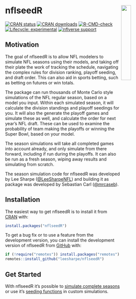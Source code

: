 
<!-- README.md is generated from README.Rmd. Please edit that file -->

# **nflseedR** <img src='man/figures/logo.png' align="right" width="25%" min-width="120px"/>

<!-- badges: start -->

[![CRAN
status](https://www.r-pkg.org/badges/version-last-release/nflseedR)](https://CRAN.R-project.org/package=nflseedR)
[![CRAN
downloads](http://cranlogs.r-pkg.org/badges/grand-total/nflseedR)](https://CRAN.R-project.org/package=nflseedR)
[![R-CMD-check](https://github.com/nflverse/nflseedR/workflows/R-CMD-check/badge.svg)](https://github.com/nflverse/nflseedR/actions)
[![Lifecycle:
experimental](https://img.shields.io/badge/lifecycle-experimental-orange.svg)](https://lifecycle.r-lib.org/articles/stages.html#experimental)
[![nflverse
support](https://img.shields.io/discord/789805604076126219?color=7289da&label=nflverse%20support&logo=discord&logoColor=fff&style=flat-square)](https://discord.com/invite/5Er2FBnnQa)
<!-- badges: end -->

## Motivation

The goal of nflseedR is to allow NFL modelers to simulate NFL seasons
using their models, and taking off their plate the work of tracking the
schedule, navigating the complex rules for division ranking, playoff
seeding, and draft order. This can also aid in sports betting, such as
betting on futures or win totals.

The package can run thousands of Monte Carlo style simulations of the
NFL regular season, based on a model you input. Within each simulated
season, it will calculate the division standings and playoff seedings
for you. It will also the generate the playoff games and simulate these
as well, and calculate the order for next year’s NFL draft. These can be
used to examine the probability of team making the playoffs or winning
the Super Bowl, based on your model.

The season simulations will take all completed games into account
already, and only simulate from there forward, including if run during
the playoffs. It can also be run as a fresh season, wiping away results
and simulating from scratch.

The season simulation code for nflseedR was developed by Lee Sharpe
([@LeeSharpeNFL](https://twitter.com/leesharpenfl)) and building it as
package was developed by Sebastian Carl
([@mrcaseb](https://twitter.com/mrcaseb)).

## Installation

The easiest way to get nflseedR is to install it from
[CRAN](https://cran.r-project.org/package=nflseedR) with:

``` r
install.packages("nflseedR")
```

To get a bug fix or to use a feature from the development version, you
can install the development version of nflseedR from
[GitHub](https://github.com/nflverse/nflseedR) with:

``` r
if (!require("remotes")) install.packages("remotes")
remotes::install_github("leesharpe/nflseedR")
```

## Get Started

With nflseedR it’s possible to [simulate complete
seasons](https://nflseedr.com/articles/articles/nflsim.html) or use it’s
[seeding
functions](https://nflseedr.com/articles/articles/nflseedR.html) in
custom simulations.
